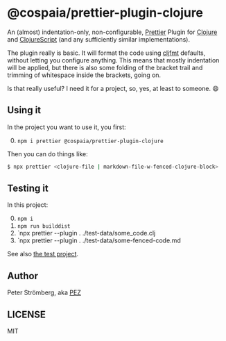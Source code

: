 # @cospaia/prettier-plugin-clojure

An (almost) indentation-only, non-configurable, [Prettier](https://prettier.io/) Plugin for [Clojure](https://clojure.org) and [ClojureScript](https://clojurescript.org) (and any sufficiently similar implementations).

The plugin really is basic. It will format the code using [cljfmt](https://github.com/weavejester/cljfmt) defaults, without letting you configure anything. This means that mostly indentation will be applied, but there is also some folding of the bracket trail and trimming of whitespace inside the brackets, going on.

Is that really useful? I need it for a project, so, yes, at least to someone. 😄

## Using it

In the project you want to use it, you first:

0. `npm i prettier @cospaia/prettier-plugin-clojure`

Then you can do things like:

```sh
$ npx prettier <clojure-file | markdown-file-w-fenced-clojure-block>
```

## Testing it

In this project:

0. `npm i`
0. `npm run builddist`
0. `npx prettier --plugin . ./test-data/some_code.clj
0. `npx prettier --plugin . ./test-data/some-fenced-code.md

See also [the test project](./prettier-clojure-test-project/).

## Author

Peter Strömberg, aka [PEZ](https://github.com/PEZ)

## LICENSE

MIT
